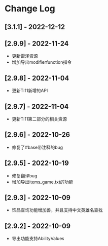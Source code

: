# Change Log

## [3.1.1] - 2022-12-12
## [2.9.9] - 2022-11-24
- 更新雷泽资源
- 增加导出modifierfunction指令
## [2.9.8] - 2022-11-04
- 更新Ti11新增的API
## [2.9.7] - 2022-11-04
- 更新Ti11第二部分的相关资源
## [2.9.6] - 2022-10-26
- 修复了#base带注释的bug
## [2.9.5] - 2022-10-19
- 修复翻译bug
- 增加导出items_game.txt的功能
## [2.9.3] - 2022-10-09
- 饰品查询功能增加兽，并且支持中文英雄名查找
## [2.9.2] - 2022-10-09
- 导出功能支持AbilityValues